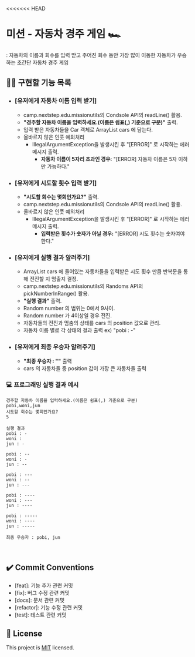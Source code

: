 <<<<<<< HEAD
# 미션 - 자동차 경주 게임 🏎 
 : 자동차의 이름과 회수를 입력 받고 주어진 회수 동안 가장 많이 이동한 자동차가 우승하는 초간단 자동차 경주 게임   

## ✍🏻 구현할 기능 목록

-  ### [유저에게 자동차 이름 입력 받기]
    - camp.nextstep.edu.missionutils의 Condsole API의 readLine() 활용.
    - **"경주할 자동차 이름을 입력하세요.(이름은 쉼표(,) 기준으로 구분)"** 출력.
    - 입력 받은 자동차들을 Car 객체로 ArrayList<Car> cars 에 담는다.     
    -  올바르지 않은 인풋 예외처리
       - IllegalArgumentException을 발생시킨 후 "[ERROR]" 로 시작하는 에러 메시지 출력.
            - **자동차 이름이 5자리 초과인 경우:** "[ERROR] 자동차 이름은 5자 이하만 가능하다."


-  ### [유저에게 시도할 횟수 입력 받기]  
      - **"시도할 회수는 몇회인가요?"** 출력. 
      - camp.nextstep.edu.missionutils의 Condsole API의 readLine() 활용.
      - 올바르지 않은 인풋 예외처리
        - IllegalArgumentException을 발생시킨 후 "[ERROR]" 로 시작하는 에러 메시지 출력.
            - **입력받은 횟수가 숫자가 아닐 경우:** "[ERROR] 시도 횟수는 숫자여야 한다."
    
  
- ### [유저에게 실행 결과 알러주기]
    - ArrayList<Car> cars 에 들어있는 자동차들을 입력받은 시도 횟수 만큼 반복문을 통해 전진할 지 멈출지 결정.
    - camp.nextstep.edu.missionutils의 Randoms API의 pickNumberInRange() 활용.
    - **"실행 결과"** 출력.
    - Random number 의 범위는 0에서 9사이.     
    - Random number 가 4이상일 경우 전진.
    - 자동차들의 전진과 멈춤의 상태를 cars 의 position 값으로 관리.
    - 자동차 이름 별로 각 상태의 걸과 출력 ex) "pobi : -"
  
  
- ### [유저에게 최종 우승자 알려주기]
  - **"최종 우승자 : ""** 출력
  - cars 의 자동차들 중 position 값이 가장 큰 자동차들 출력
    <br>
    
### 💻 프로그래밍 실행 결과 예시

```
경주할 자동차 이름을 입력하세요.(이름은 쉼표(,) 기준으로 구분)
pobi,woni,jun
시도할 회수는 몇회인가요?
5

실행 결과
pobi : -
woni : 
jun : -

pobi : --
woni : -
jun : --

pobi : ---
woni : --
jun : ---

pobi : ----
woni : ---
jun : ----

pobi : -----
woni : ----
jun : -----

최종 우승자 : pobi, jun
```

<br>

## ✔️ Commit Conventions
- [feat]: 기능 추가 관련 커밋
- [fix]: 버그 수정 관련 커밋
- [docs]: 문서 관련 커밋
- [refactor]: 기능 수정 관련 커밋
- [test]: 테스트 관련 커밋

## 📝 License

This project is [MIT](https://github.com/woowacourse/java-baseball-precourse/blob/master/LICENSE) licensed.